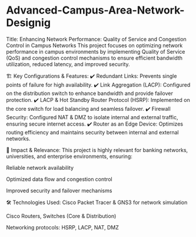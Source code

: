# Advanced-Campus-Area-Network-Designig
Title: Enhancing Network Performance: Quality of Service and Congestion Control in Campus Networks
This project focuses on optimizing network performance in campus environments by implementing Quality of Service (QoS) and congestion control mechanisms to ensure efficient bandwidth utilization, reduced latency, and improved security.

🏗 Key Configurations & Features:
✔ Redundant Links: Prevents single points of failure for high availability.
✔ Link Aggregation (LACP): Configured on the distribution switch to enhance bandwidth and provide failover protection.
✔ LACP & Hot Standby Router Protocol (HSRP): Implemented on the core switch for load balancing and seamless failover.
✔ Firewall Security: Configured NAT & DMZ to isolate internal and external traffic, ensuring secure internet access.
✔ Router as an Edge Device: Optimizes routing efficiency and maintains security between internal and external networks.

🎯 Impact & Relevance:
This project is highly relevant for banking networks, universities, and enterprise environments, ensuring:

Reliable network availability

Optimized data flow and congestion control

Improved security and failover mechanisms

🛠 Technologies Used:
Cisco Packet Tracer & GNS3 for network simulation

Cisco Routers, Switches (Core & Distribution)

Networking protocols: HSRP, LACP, NAT, DMZ
